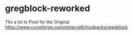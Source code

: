 # gregblock-reworked

Thx a lot to Pixel for the Original https://www.curseforge.com/minecraft/modpacks/gregblock

